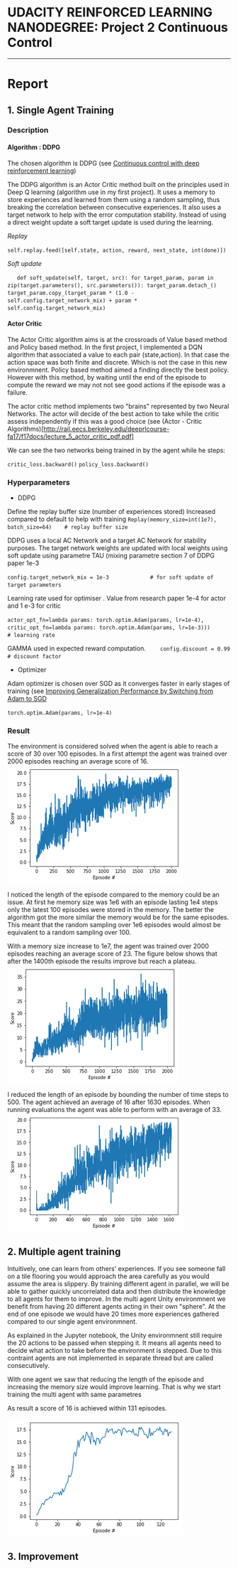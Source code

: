 

# UDACITY REINFORCED LEARNING NANODEGREE: Project 2 Continuous Control  
---
# Report

  
## 1. Single Agent Training 

### Description

#### Algorithm : DDPG
The chosen algorithm is DDPG (see [Continuous control with deep reinforcement learning](https://arxiv.org/abs/1509.02971))

The DDPG algorithm is an Actor Critic method built on the principles used in Deep Q learning (algorithm use in my first project). It uses a memory to store experiences and learned from them using a random sampling, thus breaking the correlation between consecutive experiences. It also uses a target network to help with the error computation stability. Instead of using a direct weight update a soft target update is used during the learning.

*Replay* 

`self.replay.feed([self.state, action, reward, next_state, int(done)])`

*Soft update* 

`   def soft_update(self, target, src):
        for target_param, param in zip(target.parameters(), src.parameters()):
            target_param.detach_()
            target_param.copy_(target_param * (1.0 - self.config.target_network_mix) +
                                    param * self.config.target_network_mix)`

#### Actor Critic

The Actor Critic algorithm aims is at the crossroads of Value based method and Policy based method. In the first project, I implemented a DQN algorithm that associated a value to each pair (state,action). In that case the action space was both finite and discrete. Which is not the case in this new environmnent. Policy based method aimed a finding directly the best policy. However with this method, by waiting until the end of the episode to compute the reward we may not not see good actions if the episode was a failure.

The actor critic method implements two "brains" represented by two Neural Networks. The actor will decide of the best action to take while the critic assess independently if this was a good choice (see (Actor - Critic Algorithms)[http://rail.eecs.berkeley.edu/deeprlcourse-fa17/f17docs/lecture_5_actor_critic_pdf.pdf]


We can see the two networks being trained in by the agent while he steps:

`critic_loss.backward()`
`policy_loss.backward()`

### Hyperparameters

* DDPG

Define the replay buffer size (number of experiences stored) Increased compared to default to help with training
`Replay(memory_size=int(1e7), batch_size=64)    # replay buffer size`

DDPG uses a local AC Network and a target AC Network for stability purposes. The target network weights are updated with local weights using soft update using parametre TAU (mixing parametre section 7 of DDPG paper 1e-3

`config.target_network_mix = 1e-3             # for soft update of target parameters`

Learning rate used for optimiser . Value from research paper 1e-4 for actor and 1 e-3 for critic

`actor_opt_fn=lambda params: torch.optim.Adam(params, lr=1e-4),
critic_opt_fn=lambda params: torch.optim.Adam(params, lr=1e-3)))               # learning rate `

GAMMA used in expected reward computation. 
`    config.discount = 0.99           # discount factor`

* Optimizer

Adam optimizer is chosen over SGD as it converges faster in early stages of training (see [Improving Generalization Performance by Switching from Adam to SGD](https://arxiv.org/pdf/1712.07628.pdf)

`torch.optim.Adam(params, lr=1e-4)`

### Result
The environment is considered solved when the agent is able to reach a score of 30 over 100 episodes.
In a first attempt the agent was trained over 2000 episodes reaching an average score of 16. ![single_agent_2000](./images/single_agent_1_2000.png)

I noticed the length of the episode compared to the memory could be an issue. At first he memory size was 1e6 with an episode lasting 1e4 steps only the latest 100 episodes were stored in the memory. The better the algorithm got the more similar the memory would be for the same episodes. This meant that the random sampling over 1e6 episodes would almost be equivalent to a random sampling over 100. 

With a memory size increase to 1e7, the agent was trained over 2000 episodes reaching an average score of 23. 
The figure below shows that after the 1400th episode the results improve but reach a plateau.  ![single_agent_2000](./images/single_agent_2_2000.png)

I reduced the length of an episode by bounding the number of time steps to 500. 
The agent achieved an average of 16 after 1630 episodes. When running evaluations the agent was able to perform with an average of 33.
 ![single_agent_solved](./images/single_agent_3_solved.png)
 

## 2. Multiple agent training

Intuitively, one can learn from others' experiences. If you see someone fall on a tile flooring you would approach the area carefully as you would assume the area is slippery.
By training different agent in parallel, we will be able to gather quickly uncorrelated data and then distribute the knowledge to all agents for them to improve. In the multi agent Unity environmnent we benefit from having 20 different agents acting in their own "sphere". At the end of one episode we would have 20 times more experiences gathered compared to our single agent environmnent.

As explained in the Jupyter notebook, the Unity environmnent still require the 20 actions to be passed when stepping it. It means all agents need to decide what action to take before the environment is stepped. Due to this contraint agents are not implemented in separate thread but are called consecutively.

With one agent we saw that reducing the length of the episode and increasing the memory size would improve learning. That is why we start training the multi agent with same parametres

As result a score of 16 is achieved within 131 episodes.

![multi_agent](./images/multiple_para_agent.png)

## 3. Improvement




